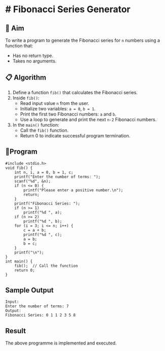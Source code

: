 # # Fibonacci Series Generator

## 🧠 Aim

To write a program to generate the Fibonacci series for `n` numbers using a function that:
- Has no return type.
- Takes no arguments.

## 📋 Algorithm

1. Define a function `fib()` that calculates the Fibonacci series.
2. Inside `fib()`:
   - Read input value `n` from the user.
   - Initialize two variables: `a = 0`, `b = 1`.
   - Print the first two Fibonacci numbers: `a` and `b`.
   - Use a loop to generate and print the next `n-2` Fibonacci numbers.
3. In the `main()` function:
   - Call the `fib()` function.
   - Return 0 to indicate successful program termination.

## 🧾Program
```
#include <stdio.h>
void fib() {
    int n, i, a = 0, b = 1, c;
    printf("Enter the number of terms: ");
    scanf("%d", &n);
    if (n <= 0) {
        printf("Please enter a positive number.\n");
        return;
    }
    printf("Fibonacci Series: ");
    if (n >= 1)
        printf("%d ", a);
    if (n >= 2)
        printf("%d ", b);
    for (i = 3; i <= n; i++) {
        c = a + b;
        printf("%d ", c);
        a = b;
        b = c;
    }
    printf("\n");
}
int main() {
    fib();  // Call the function
    return 0;
}
```


## Sample Output
```
Input:
Enter the number of terms: 7
Output:
Fibonacci Series: 0 1 1 2 3 5 8
```




## Result
The above programme is implemented and executed.
